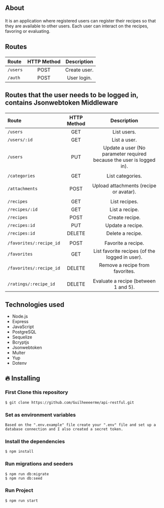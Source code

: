 ## <p>About</p>

It is an application where registered users can register their recipes so that they are available to other users. Each user can interact on the recipes, favoring or evaluating.

## <p>Routes</p>

| Route    | HTTP Method | Description  |
| :------- | :---------: | :----------: |
| `/users` |    POST     | Create user. |
| `/auth`  |    POST     | User login.  |

## <p>Routes that the user needs to be logged in, contains Jsonwebtoken Middleware</p>

| Route                   | HTTP Method |                             Description                              |
| :---------------------- | :---------: | :------------------------------------------------------------------: |
| `/users`                |     GET     |                             List users.                              |
| `/users/:id`            |     GET     |                             List a user.                             |
| `/users`                |     PUT     | Update a user (No parameter required because the user is logged in). |
|                         |             |                                                                      |
| `/categories`           |     GET     |                           List categories.                           |
|                         |             |                                                                      |
| `/attachments`          |    POST     |                Upload attachments (recipe or avatar).                |
|                         |             |                                                                      |
| `/recipes`              |     GET     |                            List recipes.                             |
| `/recipes/:id`          |     GET     |                            List a recipe.                            |
| `/recipes`              |    POST     |                            Create recipe.                            |
| `/recipes:id`           |     PUT     |                           Update a recipe.                           |
| `/recipes:id`           |   DELETE    |                           Delete a recipe.                           |
|                         |             |                                                                      |
| `/favorites/:recipe_id` |    POST     |                          Favorite a recipe.                          |
| `/favorites`            |     GET     |            List favorite recipes (of the logged in user).            |
| `/favorites/:recipe_id` |   DELETE    |                   Remove a recipe from favorites.                    |
|                         |             |                                                                      |
| `/ratings/:recipe_id`   |   DELETE    |                 Evaluate a recipe (between 1 and 5).                 |

## Technologies used

- Node.js
- Express
- JavaScript
- PostgreSQL
- Sequelize
- Bcryptjs
- Jsonwebtoken
- Multer
- Yup
- Dotenv

## <p>🔥 Installing</p>

### <p>First Clone this repository</p>

```shell
$ git clone https://github.com/Guilheeeerme/api-restful.git
```

### <p>Set as environment variables</p>

```shell
Based on the ".env.example" file create your ".env" file and set up a database connection and I also created a secret token.
```

### <p>Install the dependencies</p>

```shell
$ npm install
```

### <p>Run migrations and seeders</p>

```sheel
$ npm run db:migrate
$ npm run db:seed
```

### <p>Run Project</p>

```sheel
$ npm run start
```
